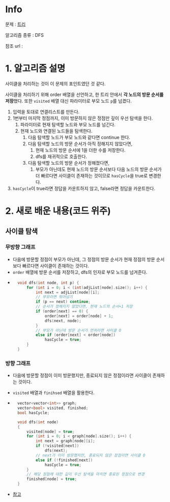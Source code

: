 # Info

문제 : [트리](https://www.acmicpc.net/problem/4803)

알고리즘 종류 : DFS

참조 url : 


# 1. 알고리즘 설명

사이클을 처리하는 것이 이 문제의 포인트였던 것 같다.

사이클을 처리하기 위해 order 배열을 선언하고, 한 트리 안에서 **각 노드의 방문 순서를 저장**했다.
또한 `visited` 배열 대신 파라미터로 부모 노드 `p`를 넘겼다.


1. 입력을 토대로 연결리스트를 만든다.
2. 1번부터 마지막 정점까지, 이미 방문하지 않은 정점만 깊이 우선 탐색을 한다.
	1. 파라미터로 현재 탐색할 노드와 부모 노드를 넘긴다.
	2. 현재 노드와 연결된 노드들을 탐색한다.
		1. 다음 탐색할 노드가 부모 노드와 같다면 continue 한다.
		2. 다음 탐색할 노드의 방문 순서가 아직 정해지지 않았다면,
			1. 현재 노드의 방문 순서에 1을 더한 수를 저장한다.
			2. dfs를 재귀적으로 호출한다.
		3. 다음 탐색할 노드의 방문 순서가 정해졌다면,
			1. 부모가 아닌데도 현재 노드의 방문 순서보다 다음 노드의 방문 순서가 더 빠르다면 사이클이 존재하는 것이므로 `hasCycle`을 true로 변경한다.
3. `hasCycle`이 true라면 정답을 카운트하지 않고, false라면 정답을 카운트한다.


# 2. 새로 배운 내용(코드 위주)

## 사이클 탐색

### 무방향 그래프

- 다음에 방문할 정점이 부모가 아닌데, 그 정점의 방문 순서가 현재 정점의 방문 순서보다 빠르다면 사이클이 존재하는 것이다.
- `order` 배열에 방문 순서를 저장하고, dfs의 인자로 부모 노드를 넘겨준다.
- ```cpp
	void dfs(int node, int p) {
		for (int i = 0; i < (int)adjList[node].size(); i++) {
			int next = adjList[node][i];
			// 부모라면 뛰어넘기
			if (p == next) continue;
			// 순서가 정해지지 않았다면, 현재 노드의 순서+1 저장
			if (order[next] == 0) {
				order[next] = order[node] + 1;
				dfs(next, node);
			}
			// 부모가 아닌데 방문 순서가 먼저라면 사이클 O
			else if (order[next] < order[node])
				hasCycle = true;
		}
	}
	```


### 방향 그래프

- 다음에 방문할 정점이 이미 방문했지만, 종료되지 않은 정점이라면 사이클이 존재하는 것이다.
- `visited` 배열과 `finihsed` 배열을 활용한다.
- ```cpp
	vector<vector<int>> graph;
	vector<bool> visited, finished;
	bool hasCycle;

	void dfs(int node)
	{
		visited[node] = true;
		for (int i = 0; i < graph[node].size(); i++) {
			int next = graph[node][i];
			if (!visited[next])
				dfs(next);
			// next가 이미 방문했지만, 종료되지 않은 정점이면 사이클 O
			else if (!finished[next])
				hasCycle = true;
		}
		// 해당 정점에 대한 깊이 우선 탐색을 마치면 종료된 정점으로 변경
		finished[node] = true;
	}
	```

- [참고](https://m.blog.naver.com/PostView.nhn?blogId=jh20s&logNo=221248815321&proxyReferer=https:%2F%2Fwww.google.com%2F)
